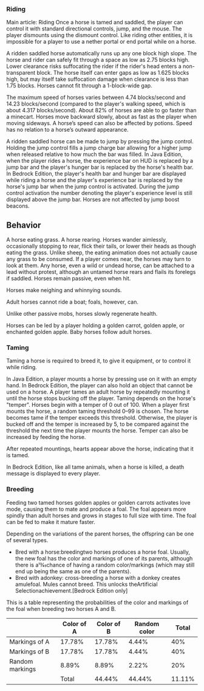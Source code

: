### Riding
Main article: Riding
Once a horse is tamed and saddled, the player can control it with standard directional controls, jump, and the mouse. The player dismounts using the dismount control. Like riding other entities, it is impossible for a player to use a nether portal or end portal while on a horse.

A ridden saddled horse automatically runs up any one block high slope. The horse and rider can safely fit through a space as low as 2.75 blocks high. Lower clearance risks suffocating the rider if the rider's head enters a non-transparent block. The horse itself can enter gaps as low as 1.625 blocks high, but may itself take suffocation damage when clearance is less than 1.75 blocks. Horses cannot fit through a 1-block-wide gap.

The maximum speed of horses varies between 4.74 blocks/second and 14.23 blocks/second (compared to the player's walking speed, which is about 4.317 blocks/second). About 82% of horses are able to go faster than a minecart. Horses move backward slowly, about as fast as the player when moving sideways. A horse’s speed can also be affected by potions. Speed has no relation to a horse’s outward appearance.

A ridden saddled horse can be made to jump by pressing the jump control. Holding the jump control fills a jump charge bar allowing for a higher jump when released relative to how much the bar was filled. In Java Edition, when the player rides a horse, the experience bar on HUD is replaced by a jump bar and the player's hunger bar is replaced by the horse's health bar. In Bedrock Edition, the player's health bar and hunger bar are displayed while riding a horse and the player's experience bar is replaced by the horse's jump bar when the jump control is activated. During the jump control activation the number denoting the player's experience level is still displayed above the jump bar. Horses are not affected by jump boost beacons.

## Behavior
A horse eating grass.
A horse rearing.
Horses wander aimlessly, occasionally stopping to rear, flick their tails, or lower their heads as though eating the grass. Unlike sheep, the eating animation does not actually cause any grass to be consumed. If a player comes near, the horses may turn to look at them. Any horse, even a wild or undead horse, can be attached to a lead without protest, although an untamed horse rears and flails its forelegs if saddled. Horses remain passive, even when hit.

Horses make neighing and whinnying sounds.

Adult horses cannot ride a boat; foals, however, can.

Unlike other passive mobs, horses slowly regenerate health.

Horses can be led by a player holding a golden carrot, golden apple, or enchanted golden apple. Baby horses follow adult horses.

### Taming
Taming a horse is required to breed it, to give it equipment, or to control it while riding.

In Java Edition, a player mounts a horse by pressing use on it with an empty hand. In Bedrock Edition, the player can also hold an object that cannot be used on a horse. A player tames an adult horse by repeatedly mounting it until the horse stops bucking off the player. Taming depends on the horse's "temper". Horses begin with a temper of 0 out of 100. When a player first mounts the horse, a random taming threshold 0–99 is chosen. The horse becomes tame if the temper exceeds this threshold. Otherwise, the player is bucked off and the temper is increased by 5, to be compared against the threshold the next time the player mounts the horse. Temper can also be increased by feeding the horse.

After repeated mountings, hearts appear above the horse, indicating that it is tamed.

In Bedrock Edition, like all tame animals, when a horse is killed, a death message is displayed to every player.

### Breeding
Feeding two tamed horses golden apples or golden carrots activates love mode, causing them to mate and produce a foal. The foal appears more spindly than adult horses and grows in stages to full size with time. The foal can be fed to make it mature faster.

Depending on the variations of the parent horses, the offspring can be one of several types. 

- Bred with a horse:breedingtwo horses produces a horse foal. Usually, the new foal has the color and markings of one of its parents, although there is a13⁄45chance of having a random color/markings (which may still end up being the same as one of the parents).
- Bred with adonkey: cross-breeding a horse with a donkey creates amulefoal. Mules cannot breed. This unlocks theArtificial Selectionachievement.‌[Bedrock Edition  only]

This is a table representing the probabilities of the color and markings of the foal when breeding two horses A and B.

|                 | Color of A | Color of B | Random color | Total  |
|-----------------|------------|------------|--------------|--------|
| Markings of A   | 17.78%     | 17.78%     | 4.44%        | 40%    |
| Markings of B   | 17.78%     | 17.78%     | 4.44%        | 40%    |
| Random markings | 8.89%      | 8.89%      | 2.22%        | 20%    |
|                 | Total      | 44.44%     | 44.44%       | 11.11% |

